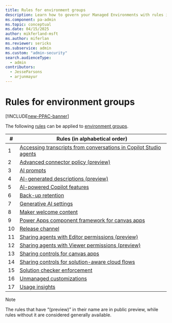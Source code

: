 ```yaml
---
title: Rules for environment groups
description: Learn how to govern your Managed Environments with rules in bulk.
ms.component: pa-admin
ms.topic: conceptual
ms.date: 04/15/2025
author: mikferland-msft
ms.author: miferlan
ms.reviewer: sericks
ms.subservice: admin
ms.custom: "admin-security"
search.audienceType: 
  - admin
contributors:
  - JesseParsons
  - arjunmayur
---
```


# Rules for environment groups

[!INCLUDE[new-PPAC-banner](~/includes/new-PPAC-banner.md)]

The following [rules](environment-groups.md#rules) can be applied to [environment groups](environment-groups.md). 

| # | Rules (in alphabetical order) |
|----|----------|
| 1 | [Accessing transcripts from conversations in Copilot Studio agents](/microsoft-copilot-studio/admin-transcript-controls) |
| 2 | [Advanced connector policy (preview)](advanced-connector-policies.md) |
| 3 | [AI prompts](/ai-builder/administer#enable-or-disable-ai-prompts-in-power-platform-and-copilot-studio) |
| 4 | [AI-generated descriptions (preview)](/power-apps/maker/canvas-apps/save-publish-app#create-an-app-description-with-copilot-preview) |
| 5 | [AI-powered Copilot features](/power-apps/maker/canvas-apps/ai-overview?WT.mc_id=ppac_inproduct_settings) |
| 6 | [Back-up retention](backup-restore-environments.md) |
| 7 | [Generative AI settings](geographical-availability-copilot.md) |
| 8 | [Maker welcome content](welcome-content.md) |
| 9 | [Power Apps component framework for canvas apps](/power-apps/developer/component-framework/component-framework-for-canvas-apps) |
| 10 | [Release channel](https://go.microsoft.com/fwlink/?linkid=2237290) |
| 11 | [Sharing agents with Editor permissions (preview)](managed-environment-sharing-limits.md#agent-sharing-rules-preview) |
| 12 | [Sharing agents with Viewer permissions (preview)](managed-environment-sharing-limits.md#agent-sharing-rules-preview) |
| 13 | [Sharing controls for canvas apps](managed-environment-sharing-limits.md#canvas-app-sharing-rules) |
| 14 | [Sharing controls for solution-aware cloud flows](managed-environment-sharing-limits.md#solution-aware-cloud-flow-sharing-rules) |
| 15 | [Solution checker enforcement](managed-environment-solution-checker.md) |
| 16 | [Unmanaged customizations](../alm/block-unmanaged-customizations.md) |
| 17 | [Usage insights](managed-environment-usage-insights.md) |

> [!NOTE]
> The rules that have “(preview)” in their name are in public preview, while rules without it are considered generally available.
